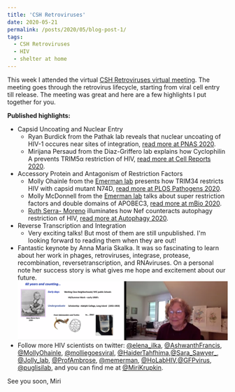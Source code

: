 ```yaml
---
title: 'CSH Retroviruses'
date: 2020-05-21
permalink: /posts/2020/05/blog-post-1/
tags:
  - CSH Retroviruses
  - HIV
  - shelter at home
---
```


This week I attended the virtual [CSH Retroviruses virtual meeting](https://meetings.cshl.edu/meetings.aspx?meet=RETRO&year=20). The meeting goes through the retrovirus lifecycle, starting from viral cell entry till release. The meeting was great and here are a few highlights I put together for you. 

**Published highlights:**

  *  Capsid Uncoating and Nuclear Entry
      * Ryan Burdick from the Pathak lab reveals that nuclear uncoating of HIV-1 occures near sites of integration, [read more at PNAS 2020](https://www.pnas.org/content/117/10/5486).
      * Mirijana Persaud from the Diaz-Griffero lab explains how Cyclophilin A prevents TRIM5α restriction of HIV, [read more at Cell Reports 2020](https://www.cell.com/cell-reports/fulltext/S2211-1247(20)30274-6).
  *  Accessory Protein and Antagonism of Restriction Factors
      * Molly Ohainle from the [Emerman lab](https://research.fhcrc.org/emerman/en.html) presents how TRIM34 restricts HIV with capsid mutant N74D, [read more at PLOS Pathogens 2020](https://journals.plos.org/plospathogens/article?id=10.1371/journal.ppat.1008507). 
      * Molly McDonnell from the [Emerman lab](https://research.fhcrc.org/emerman/en.html) talks about super restriction factors and double domains of APOBEC3, [read more at mBio 2020](https://mbio.asm.org/content/11/2/e00737-20). 
      * [Ruth Serra- Moreno](https://www.urmc.rochester.edu/labs/serra-moreno.aspx) illuminates how Nef counteracts autophagy restriction of HIV, [read more at Autophagy 2020](https://www.tandfonline.com/doi/full/10.1080/15548627.2020.1725401). 
  *  Reverse Transcription and Integration
      * Very exciting talks! But most of them are still unpublished. I'm looking forward to reading them when they are out! 
  * Fantastic keynote by Anna Maria Skalka. It was so fascinating to learn about her work in phages, retroviruses, integrase, protease, recombination, reversetranscription, and RNAviruses. On a personal note her success story is what gives me hope and excitement about our future.  
![](/images/Skalka3.png)
  *  Follow more HIV scientists on twitter: [@elena_ilka](https://twitter.com/elena_ilka), [@AshwanthFrancis](https://twitter.com/AshwanthFrancis), [@MollyOhainle](https://twitter.com/MollyOhainle), [@molliegoesviral](https://twitter.com/molliegoesviral), [@HaiderTahfhima](https://twitter.com/HaiderTahfhima),[@Sara_Sawyer_](https://twitter.com/Sara_Sawyer_), [@Jolly_lab](https://twitter.com/Jolly_lab), [@ProfAmbrose](https://twitter.com/ProfAmbrose), [@memerman](https://twitter.com/memerman), [@HoLabHIV](https://twitter.com/HoLabHIV),[@GFPvirus](https://twitter.com/GFPvirus), [@puglisilab](https://twitter.com/PuglisiLab), and you can find me at [@MiriKrupkin](https://twitter.com/MiriKrupkin).
  
See you soon, 
Miri
